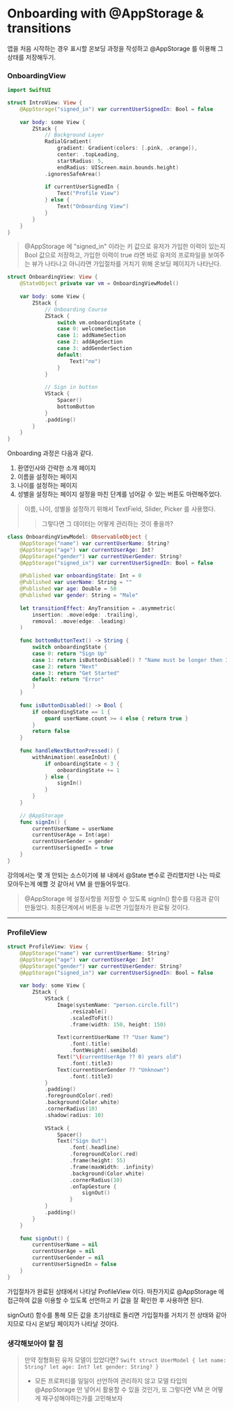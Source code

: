#  Onboarding with @AppStorage & transitions
앱을 처음 시작하는 경우 표시할 온보딩 과정을 작성하고 @AppStorage 를 이용해 그 상태를 저장해두기.

### OnboardingView
<!-- IntroView -->
```Swift
import SwiftUI

struct IntroView: View {
    @AppStorage("signed_in") var currentUserSignedIn: Bool = false
    
    var body: some View {
        ZStack {
            // Background Layer
            RadialGradient(
                gradient: Gradient(colors: [.pink, .orange]),
                center: .topLeading,
                startRadius: 5,
                endRadius: UIScreen.main.bounds.height)
            .ignoresSafeArea()
            
            if currentUserSignedIn {
                Text("Profile View")
            } else {
                Text("Onboarding View")
            }
        }
    }
}
```
> @AppStorage 에 "signed_in" 이라는 키 값으로 유저가 가입한 이력이 있는지 Bool 값으로 저장하고,
> 가입한 이력이 true 라면 바로 유저의 프로파일을 보여주는 뷰가 나타나고 아니라면 가입절차를 거치기 위해 온보딩 페이지가 나타난다.

<!-- OnboardingView -->
```Swift
struct OnboardingView: View {
    @StateObject private var vm = OnboardingViewModel()
    
    var body: some View {
        ZStack {
            // Onboarding Course
            ZStack {
                switch vm.onboardingState {
                case 0: welcomeSection
                case 1: addNameSection
                case 2: addAgeSection
                case 3: addGenderSection
                default:
                    Text("no")
                }
            }
            
            // Sign in button
            VStack {
                Spacer()
                bottomButton
            }
            .padding()
        }
    }
}
```
Onboarding 과정은 다음과 같다.
1. 환영인사와 간략한 소개 페이지
2. 이름을 설정하는 페이지
3. 나이를 설정하는 페이지
4. 성별을 설정하는 페이지
설정을 마친 단계를 넘어갈 수 있는 버튼도 마련해주었다.

> 이름, 나이, 성별을 설정하기 위해서 TextField, Slider, Picker 를 사용했다.
>> 그렇다면 그 데이터는 어떻게 관리하는 것이 좋을까?

```Swift
class OnboardingViewModel: ObservableObject {
    @AppStorage("name") var currentUserName: String?
    @AppStorage("age") var currentUserAge: Int?
    @AppStorage("gender") var currentUserGender: String?
    @AppStorage("signed_in") var currentUserSignedIn: Bool = false
    
    @Published var onboardingState: Int = 0
    @Published var userName: String = ""
    @Published var age: Double = 50
    @Published var gender: String = "Male"
    
    let transitionEffect: AnyTransition = .asymmetric(
        insertion: .move(edge: .trailing),
        removal: .move(edge: .leading)
    )
    
    func bottomButtonText() -> String {
        switch onboardingState {
        case 0: return "Sign Up"
        case 1: return isButtonDisabled() ? "Name must be longer then 3 characters" : "Next"
        case 2: return "Next"
        case 3: return "Get Started"
        default: return "Error"
        }
    }
    
    func isButtonDisabled() -> Bool {
        if onboardingState == 1 {
            guard userName.count >= 4 else { return true }
        }
        return false
    }
    
    func handleNextButtonPressed() {
        withAnimation(.easeInOut) {
            if onboardingState < 3 {
                onboardingState += 1
            } else {
                signIn()
            }
        }
    }
    
    // @AppStorage
    func signIn() {
        currentUserName = userName
        currentUserAge = Int(age)
        currentUserGender = gender
        currentUserSignedIn = true
    }
}
```
강의에서는 몇 개 안되는 소스이기에 뷰 내에서 @State 변수로 관리했지만 나는 따로 모아두는게 예쁠 것 같아서 VM 을 만들어두었다.
> @AppStorage 에 설정사항을 저장할 수 있도록 signIn() 함수를 다음과 같이 만들었다. 최종단계에서 버튼을 누르면 가입절차가 완료될 것이다.
--------------------
### ProfileView
<!-- ProfileView -->
```Swift
struct ProfileView: View {
    @AppStorage("name") var currentUserName: String?
    @AppStorage("age") var currentUserAge: Int?
    @AppStorage("gender") var currentUserGender: String?
    @AppStorage("signed_in") var currentUserSignedIn: Bool = false
    
    var body: some View {
        ZStack {
            VStack {
                Image(systemName: "person.circle.fill")
                    .resizable()
                    .scaledToFit()
                    .frame(width: 150, height: 150)
                
                Text(currentUserName ?? "User Name")
                    .font(.title)
                    .fontWeight(.semibold)
                Text("\(currentUserAge ?? 0) years old")
                    .font(.title3)
                Text(currentUserGender ?? "Unknown")
                    .font(.title3)
            }
            .padding()
            .foregroundColor(.red)
            .background(Color.white)
            .cornerRadius(10)
            .shadow(radius: 10)
            
            VStack {
                Spacer()
                Text("Sign Out")
                    .font(.headline)
                    .foregroundColor(.red)
                    .frame(height: 55)
                    .frame(maxWidth: .infinity)
                    .background(Color.white)
                    .cornerRadius(10)
                    .onTapGesture {
                        signOut()
                    }
            }
            .padding()
        }
    }
    
    func signOut() {
        currentUserName = nil
        currentUserAge = nil
        currentUserGender = nil
        currentUserSignedIn = false
    }
}
```
가입절차가 완료된 상태에서 나타날 ProfileView 이다.
마찬가지로 @AppStorage 에 접근하여 값을 이용할 수 있도록 선언하고 키 값을 잘 확인한 후 사용하면 된다.

signOut() 함수를 통해 모든 값을 초기상태로 돌리면 가입절차를 거치기 전 상태와 같아지므로 다시 온보딩 페이지가 나타날 것이다.

### 생각해보아야 할 점
> 만약 정형화된 유저 모델이 있었다면?
    ```Swift
    struct UserModel {
        let name: String?
        let age: Int?
        let gender: String?
    } 
    ```
> * 모든 프로퍼티를 일일이 선언하여 관리하지 않고 모델 타입의 @AppStorage 만 넣어서 활용할 수 있을 것인가, 또 그렇다면 VM 은 어떻게 재구성해야하는가를 고민해보자
